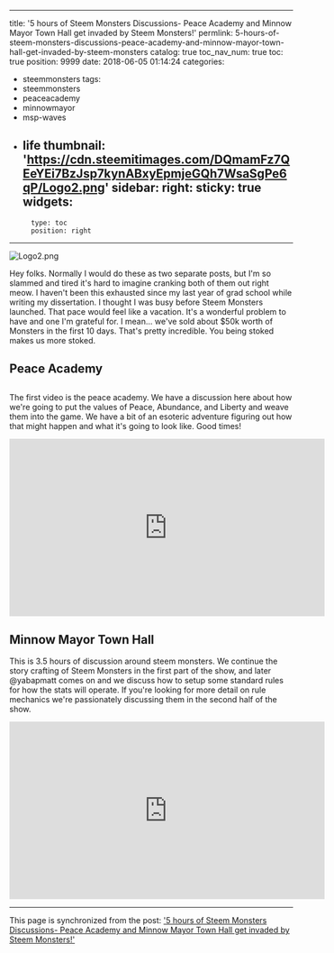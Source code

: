 
---
title: '5 hours of Steem Monsters Discussions- Peace Academy and Minnow Mayor Town Hall get invaded by Steem Monsters!'
permlink: 5-hours-of-steem-monsters-discussions-peace-academy-and-minnow-mayor-town-hall-get-invaded-by-steem-monsters
catalog: true
toc_nav_num: true
toc: true
position: 9999
date: 2018-06-05 01:14:24
categories:
- steemmonsters
tags:
- steemmonsters
- peaceacademy
- minnowmayor
- msp-waves
- life
thumbnail: 'https://cdn.steemitimages.com/DQmamFz7QEeYEi7BzJsp7kynABxyEpmjeGQh7WsaSgPe6qP/Logo2.png'
sidebar:
    right:
        sticky: true
widgets:
    -
        type: toc
        position: right
---


![Logo2.png](https://cdn.steemitimages.com/DQmamFz7QEeYEi7BzJsp7kynABxyEpmjeGQh7WsaSgPe6qP/Logo2.png)

Hey folks.  Normally I would do these as two separate posts, but I'm so slammed and tired it's hard to imagine cranking both of them out right meow.  I haven't been this exhausted since my last year of grad school while writing my dissertation.  I thought I was busy before Steem Monsters launched.  That pace would feel like a vacation.  It's a wonderful problem to have and one I'm grateful for.  I mean... we've sold about $50k worth of Monsters in the first 10 days.  That's pretty incredible.   You being stoked makes us more stoked.

## Peace Academy <h2>

The first video is the peace academy.  We have a discussion here about how we're going to put the values of Peace, Abundance, and Liberty and weave them into the game.  We have a bit of an esoteric adventure figuring out how that might happen and what it's going to look like.  Good times!

<iframe width="560" height="315" src="https://www.youtube.com/embed/aUnj-x2-uA0" frameborder="0" allow="autoplay; encrypted-media" allowfullscreen></iframe>

## Minnow Mayor Town Hall

This is 3.5 hours of discussion around steem monsters.  We continue the story crafting of Steem Monsters in the first part of the show, and later @yabapmatt comes on and we discuss how to setup some standard rules for how the stats will operate.  If you're looking for more detail on rule mechanics we're passionately discussing them in the second half of the show.

<iframe width="560" height="315" src="https://www.youtube.com/embed/9JeAlEbGIgU" frameborder="0" allow="autoplay; encrypted-media" allowfullscreen></iframe>

- - -

This page is synchronized from the post: ['5 hours of Steem Monsters Discussions- Peace Academy and Minnow Mayor Town Hall get invaded by Steem Monsters!'](https://steemit.com/@aggroed/5-hours-of-steem-monsters-discussions-peace-academy-and-minnow-mayor-town-hall-get-invaded-by-steem-monsters)
